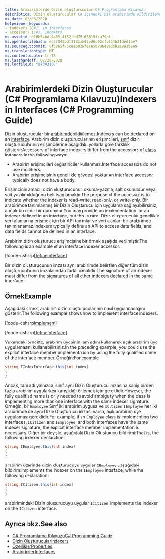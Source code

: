 ```yaml
---
title: Arabirimlerde Dizin oluşturucular-C# Programlama Kılavuzu
description: Dizin oluşturucular C# içindeki bir arabirimde bildirilemez. Arabirim dizin oluşturucular erişimcilerinin sınıf dizin oluşturucularının Erişimcilerden farklı olduğunu öğrenin.
ms.date: 02/08/2020
helpviewer_keywords:
- indexers [C#], in interfaces
- accessors [C#], indexers
ms.assetid: e16b54bd-4a83-4f52-bd75-65819fca79e8
ms.openlocfilehash: ec77843bdf3181a543bd6c02cfb034b21ded1ae7
ms.sourcegitcommit: 6f58a5f75ceeb936f8ee5b786e9adb81a9a3bee9
ms.translationtype: MT
ms.contentlocale: tr-TR
ms.lasthandoff: 07/28/2020
ms.locfileid: "87303107"
---
```

# <a name="indexers-in-interfaces-c-programming-guide"></a><span data-ttu-id="9fd1b-104">Arabirimlerdeki Dizin Oluşturucular (C# Programlama Kılavuzu)</span><span class="sxs-lookup"><span data-stu-id="9fd1b-104">Indexers in Interfaces (C# Programming Guide)</span></span>

<span data-ttu-id="9fd1b-105">Dizin oluşturucular bir [arabirimde](../../language-reference/keywords/interface.md)bildirilemez.</span><span class="sxs-lookup"><span data-stu-id="9fd1b-105">Indexers can be declared on an [interface](../../language-reference/keywords/interface.md).</span></span> <span data-ttu-id="9fd1b-106">Arabirim dizin oluşturucularının erişimcileri, [sınıf](../../language-reference/keywords/class.md) dizin oluşturucularının erişimcilerine aşağıdaki yollarla göre farklılık gösterir:</span><span class="sxs-lookup"><span data-stu-id="9fd1b-106">Accessors of interface indexers differ from the accessors of [class](../../language-reference/keywords/class.md) indexers in the following ways:</span></span>

- <span data-ttu-id="9fd1b-107">Arabirim erişimcileri değiştiriciler kullanmaz.</span><span class="sxs-lookup"><span data-stu-id="9fd1b-107">Interface accessors do not use modifiers.</span></span>
- <span data-ttu-id="9fd1b-108">Arabirim erişimcisinin genellikle gövdesi yoktur.</span><span class="sxs-lookup"><span data-stu-id="9fd1b-108">An interface accessor typically does not have a body.</span></span>

<span data-ttu-id="9fd1b-109">Erişimcinin amacı, dizin oluşturucunun okuma-yazma, salt okunurdur veya salt yazılır olduğunu belirtsağlamaktır.</span><span class="sxs-lookup"><span data-stu-id="9fd1b-109">The purpose of the accessor is to indicate whether the indexer is read-write, read-only, or write-only.</span></span> <span data-ttu-id="9fd1b-110">Bir arabirimde tanımlanmış bir Dizin Oluşturucu için uygulama sağlayabilirsiniz, ancak bu nadir bir durumdur.</span><span class="sxs-lookup"><span data-stu-id="9fd1b-110">You may provide an implementation for an indexer defined in an interface, but this is rare.</span></span> <span data-ttu-id="9fd1b-111">Dizin oluşturucular genellikle veri alanlarına erişmek için bir API tanımlar ve veri alanları bir arabirimde tanımlanamaz.</span><span class="sxs-lookup"><span data-stu-id="9fd1b-111">Indexers typically define an API to access data fields, and data fields cannot be defined in an interface.</span></span>

<span data-ttu-id="9fd1b-112">Arabirim dizin oluşturucu erişimcisine bir örnek aşağıda verilmiştir:</span><span class="sxs-lookup"><span data-stu-id="9fd1b-112">The following is an example of an interface indexer accessor:</span></span>

[!code-csharp[DefineInterface](~/samples/snippets/csharp/interfaces/indexers.cs#DefineIndexer)]

<span data-ttu-id="9fd1b-113">Bir dizin oluşturucunun imzası aynı arabirimde belirtilen diğer tüm dizin oluşturucularının imzalarından farklı olmalıdır.</span><span class="sxs-lookup"><span data-stu-id="9fd1b-113">The signature of an indexer must differ from the signatures of all other indexers declared in the same interface.</span></span>

## <a name="example"></a><span data-ttu-id="9fd1b-114">Örnek</span><span class="sxs-lookup"><span data-stu-id="9fd1b-114">Example</span></span>

<span data-ttu-id="9fd1b-115">Aşağıdaki örnek, arabirim dizin oluşturucularının nasıl uygulanacağını gösterir.</span><span class="sxs-lookup"><span data-stu-id="9fd1b-115">The following example shows how to implement interface indexers.</span></span>

[!code-csharp[Implement](~/samples/snippets/csharp/interfaces/indexers.cs#ImplementInterface)]

[!code-csharp[DefineInterface](~/samples/snippets/csharp/interfaces/indexers.cs#ExampleCode)]

<span data-ttu-id="9fd1b-116">Yukarıdaki örnekte, arabirim üyesinin tam adını kullanarak açık arabirim üye uygulamasını kullanabilirsiniz.</span><span class="sxs-lookup"><span data-stu-id="9fd1b-116">In the preceding example, you could use the explicit interface member implementation by using the fully qualified name of the interface member.</span></span> <span data-ttu-id="9fd1b-117">Örneğin:</span><span class="sxs-lookup"><span data-stu-id="9fd1b-117">For example</span></span>

```csharp
string IIndexInterface.this[int index]
{
}
```

<span data-ttu-id="9fd1b-118">Ancak, tam adı yalnızca, sınıf aynı Dizin Oluşturucu imzasına sahip birden fazla arabirim uygularken karışıklığı önlemek için gereklidir.</span><span class="sxs-lookup"><span data-stu-id="9fd1b-118">However, the fully qualified name is only needed to avoid ambiguity when the class is implementing more than one interface with the same indexer signature.</span></span> <span data-ttu-id="9fd1b-119">Örneğin, bir `Employee` Sınıf iki arabirim uygusa ve `ICitizen` `IEmployee` her iki arabirimde de aynı Dizin Oluşturucu imzası varsa, açık arabirim üye uygulaması gereklidir.</span><span class="sxs-lookup"><span data-stu-id="9fd1b-119">For example, if an `Employee` class is implementing two interfaces, `ICitizen` and `IEmployee`, and both interfaces have the same indexer signature, the explicit interface member implementation is necessary.</span></span> <span data-ttu-id="9fd1b-120">Diğer bir deyişle, aşağıdaki Dizin Oluşturucu bildirimi:</span><span class="sxs-lookup"><span data-stu-id="9fd1b-120">That is, the following indexer declaration:</span></span>

```csharp
string IEmployee.this[int index]
{
}
```

<span data-ttu-id="9fd1b-121">arabirim üzerinde dizin oluşturucuyu uygular `IEmployee` , aşağıdaki bildirim:</span><span class="sxs-lookup"><span data-stu-id="9fd1b-121">implements the indexer on the `IEmployee` interface, while the following declaration:</span></span>

```csharp
string ICitizen.this[int index]
{
}
```

<span data-ttu-id="9fd1b-122">arabirimindeki Dizin oluşturucuyu uygular `ICitizen` .</span><span class="sxs-lookup"><span data-stu-id="9fd1b-122">implements the indexer on the `ICitizen` interface.</span></span>

## <a name="see-also"></a><span data-ttu-id="9fd1b-123">Ayrıca bkz.</span><span class="sxs-lookup"><span data-stu-id="9fd1b-123">See also</span></span>

- [<span data-ttu-id="9fd1b-124">C# Programlama Kılavuzu</span><span class="sxs-lookup"><span data-stu-id="9fd1b-124">C# Programming Guide</span></span>](../index.md)
- [<span data-ttu-id="9fd1b-125">Dizin Oluşturucular</span><span class="sxs-lookup"><span data-stu-id="9fd1b-125">Indexers</span></span>](./index.md)
- [<span data-ttu-id="9fd1b-126">Özellikler</span><span class="sxs-lookup"><span data-stu-id="9fd1b-126">Properties</span></span>](../classes-and-structs/properties.md)
- [<span data-ttu-id="9fd1b-127">Arabirimler</span><span class="sxs-lookup"><span data-stu-id="9fd1b-127">Interfaces</span></span>](../interfaces/index.md)
